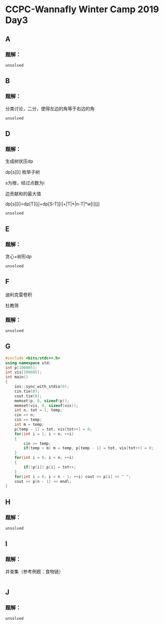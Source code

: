 # CCPC-Wannafly Winter Camp 2019 Day3

## A

### 题解：

```
unsolved  
```

## B

### 题解：

分类讨论，二分，使得左边的角等于右边的角

```
unsolved
```

## D

### 题解：

生成树状压dp

dp\[s]\[i] 枚举子树

s为根，经过点数为i

边贡献和的最大值

dp\[s]\[i]=dp\[T]\[j]+dp\[S-T]\[i]+\|T\|\*\|n-T\|\*w\[i]\[j]

```
unsolved
```

## E

### 题解：

贪心+树形dp

```
unsolved
```


## F

迪利克雷卷积

杜教筛

### 题解：

```
unsolved
```

## G

```c++
#include <bits/stdc++.h>
using namespace std;
int p[100005];
int vis[100005];
int main()
{
	ios::sync_with_stdio(0);
	cin.tie(0);
	cout.tie(0);
	memset(p, 0, sizeof(p));
	memset(vis, 0, sizeof(vis));
	int n, tot = 1, temp;
	cin >> n;
	cin >> temp;
	int m = temp;
	p[temp - 1] = tot, vis[tot++] = 0;
	for(int i = 1; i < n; ++i)
	{
		cin >> temp;
		if(temp < m) m = temp, p[temp - 1] = tot, vis[tot++] = 0;
	}
	for(int i = 0; i < n; ++i)
	{
		if(!p[i]) p[i] = tot++;
	}
	for(int i = 0; i < n - 1; ++i) cout << p[i] << " ";
	cout << p[n - 1] << endl;
}
```

## H

### 题解：

```
unsolved
```

## I

### 题解：

并查集（参考例题：食物链）

```

```

## J

### 题解：

```
unsolved
```